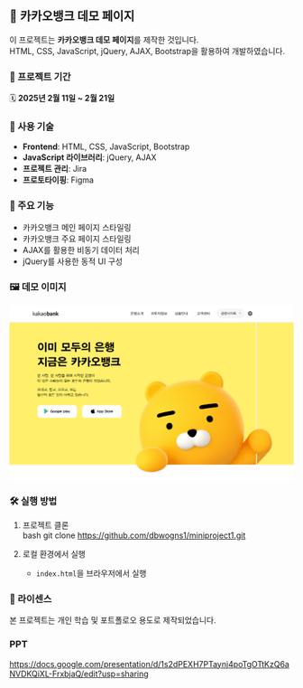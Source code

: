 ## 🏦 카카오뱅크 데모 페이지

이 프로젝트는 **카카오뱅크 데모 페이지**를 제작한 것입니다.  
HTML, CSS, JavaScript, jQuery, AJAX, Bootstrap을 활용하여 개발하였습니다.

### 📅 프로젝트 기간  
🗓 **2025년 2월 11일 ~ 2월 21일**

### 🚀 사용 기술  
- **Frontend**: HTML, CSS, JavaScript, Bootstrap  
- **JavaScript 라이브러리**: jQuery, AJAX  
- **프로젝트 관리**: Jira  
- **프로토타이핑**: Figma  

### 📌 주요 기능  
- 카카오뱅크 메인 페이지 스타일링  
- 카카오뱅크 주요 페이지 스타일링
- AJAX를 활용한 비동기 데이터 처리  
- jQuery를 사용한 동적 UI 구성

### 🖼️ 데모 이미지  
![카카오뱅크 데모 이미지](img/thumbnail.png)


### 🛠️ 실행 방법  
1. 프로젝트 클론  
   bash
   git clone https://github.com/dbwogns1/miniproject1.git

2. 로컬 환경에서 실행  
   - `index.html`을 브라우저에서 실행  

### 🐝 라이센스  
본 프로젝트는 개인 학습 및 포트폴로오 용도로 제작되었습니다.

### PPT
https://docs.google.com/presentation/d/1s2dPEXH7PTaynj4poTgOTtKzQ6aNVDKQiXL-FrxbjaQ/edit?usp=sharing
